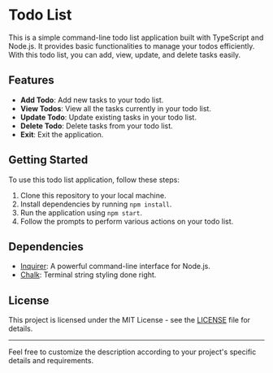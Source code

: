 # Todo List

This is a simple command-line todo list application built with TypeScript and Node.js. It provides basic functionalities to manage your todos efficiently. With this todo list, you can add, view, update, and delete tasks easily.

## Features

- **Add Todo**: Add new tasks to your todo list.
- **View Todos**: View all the tasks currently in your todo list.
- **Update Todo**: Update existing tasks in your todo list.
- **Delete Todo**: Delete tasks from your todo list.
- **Exit**: Exit the application.

## Getting Started

To use this todo list application, follow these steps:

1. Clone this repository to your local machine.
2. Install dependencies by running `npm install`.
3. Run the application using `npm start`.
4. Follow the prompts to perform various actions on your todo list.

## Dependencies

- [Inquirer](https://www.npmjs.com/package/inquirer): A powerful command-line interface for Node.js.
- [Chalk](https://www.npmjs.com/package/chalk): Terminal string styling done right.

## License

This project is licensed under the MIT License - see the [LICENSE](LICENSE) file for details.

---

Feel free to customize the description according to your project's specific details and requirements.
